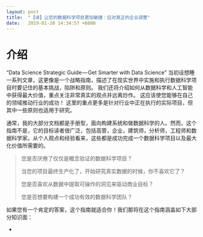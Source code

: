 ```yaml
---
layout: post
title:  "【译】让您的数据科学项目更加敏捷：应对真正的企业调整"
date:   2019-01-20 14:34:57 +0800
---
```


# 介绍

“Data Science Strategic Guide — Get Smarter with Data Science” 当初设想睡一系列文章，这更像是一个战略指南，描述了在现实世界中实施和执行数据科学项目时要记住的基本挑战，陷阱和原则。 我们还将介绍如何从数据科学和人工智能中获得最大价值，重点关注非常真实的观点并远离炒作。 这应该使您能够在自己的领域推动行业的成功！ 这里的重点更多是针对行业中正在执行的实际项目，但其中一些原则也适用于研究。

通常，我的大部分文档都是手册型，面向构建系统和做数据科学的人。然而，这个指南不是，它的目标读者很广泛，包括高管，企业，建筑师，分析师，工程师和数据科学家。从个人观点和经验看来，这些都是成功完成一个数据科学项目以及最大化价值所需要的。

> 您是否厌倦了仅仅是概念验证的数据科学项目？
> 
> 当您的项目最终生产化了，开始研究真实数据的时候，你不喜欢它了？
>
> 您是否喜欢从数据中提取可操作的洞见来驱动商业目标？
>
> 您是否想要构建一个成功有效的数据科学团队？

如果您有一个肯定的答案，这个指南就适合你！我们那将在这个指南涵盖如下大部分知识面：

* 
